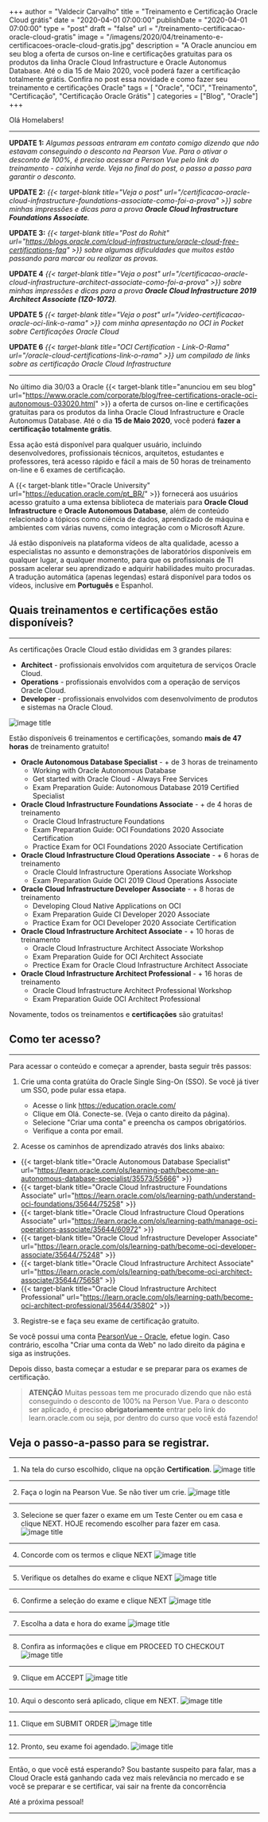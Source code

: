 +++
author = "Valdecir Carvalho"
title = "Treinamento e Certificação Oracle Cloud grátis"
date = "2020-04-01 07:00:00"
publishDate = "2020-04-01 07:00:00"
type = "post"
draft = "false"
url = "/treinamento-certificacao-oracle-cloud-gratis"
image = "/imagens/2020/04/treinamento-e-certificacoes-oracle-cloud-gratis.jpg"
description = "A Oracle anunciou em seu blog a oferta de cursos on-line e certificações gratuitas para os produtos da linha Oracle Cloud Infrastructure e Oracle Autonomus Database. Até o dia 15 de Maio 2020, você poderá fazer a certificação totalmente grátis. Confira no post essa novidade e como fazer seu treinamento e certificações Oracle"
tags = [
    "Oracle",
    "OCI",
    "Treinamento",
	"Certificação",
    "Certificação Oracle Grátis"
]
categories = ["Blog", "Oracle"]
+++

Olá Homelabers!

----

**UPDATE 1:** *Algumas pessoas entraram em contato comigo dizendo que não estavam conseguindo o desconto na Pearson Vue. Para o ativar o desconto de 100%, é preciso acessar a Person Vue pelo link do treinamento - caixinha verde. Veja no final do post, o passo a passo para garantir o desconto.*

**UPDATE 2:**  _{{< target-blank title="Veja o post" url="/certificacao-oracle-cloud-infrastructure-foundations-associate-como-foi-a-prova" >}} sobre minhas impressões e dicas para a prova **Oracle Cloud Infrastructure Foundations Associate**._

**UPDATE 3:** _{{< target-blank title="Post do Rohit" url="https://blogs.oracle.com/cloud-infrastructure/oracle-cloud-free-certifications-faq" >}} sobre algumas dificuldades que muitos estão passando para marcar ou realizar as provas._

**UPDATE 4** _{{< target-blank title="Veja o post" url="/certificacao-oracle-cloud-infrastructure-architect-associate-como-foi-a-prova" >}} sobre minhas impressões e dicas para a prova **Oracle Cloud Infrastructure 2019 Architect Associate (1Z0-1072)**._

**UPDATE 5** _{{< target-blank title="Veja o post" url="/video-certificacao-oracle-oci-link-o-rama" >}} com minha apresentação no OCI in Pocket sobre Certificações Oracle Cloud_

**UPDATE 6** _{{< target-blank title="OCI Certification - Link-O-Rama" url="/oracle-cloud-certifications-link-o-rama" >}} um compilado de links sobre as certificação Oracle Cloud Infrastructure_

---- 

No último dia 30/03 a Oracle {{< target-blank title="anunciou em seu blog" url="https://www.oracle.com/corporate/blog/free-certifications-oracle-oci-autonomous-033020.html" >}} a oferta de cursos on-line e certificações gratuitas para os produtos da linha Oracle Cloud Infrastructure e Oracle Autonomus Database. Até o dia **15 de Maio 2020**, você poderá **fazer a certificação totalmente grátis**.

Essa ação está disponível para qualquer usuário, incluindo desenvolvedores, profissionais técnicos, arquitetos, estudantes e professores, terá acesso rápido e fácil a mais de 50 horas de treinamento on-line e 6 exames de certificação.

A {{< target-blank title="Oracle University" url="https://education.oracle.com/pt_BR/" >}} fornecerá aos usuários acesso gratuito a uma extensa biblioteca de materiais para **Oracle Cloud Infrastructure** e **Oracle Autonomous Database**, além de conteúdo relacionado a tópicos como ciência de dados, aprendizado de máquina e ambientes com várias nuvens, como integração com o Microsoft Azure.

Já estão disponíveis na plataforma vídeos de alta qualidade, acesso a especialistas no assunto e demonstrações de laboratórios disponíveis em qualquer lugar, a qualquer momento, para que os profissionais de TI possam acelerar seu aprendizado e adquirir habilidades muito procuradas. A tradução automática (apenas legendas) estará disponível para todos os vídeos, inclusive em **Português** e Espanhol.

## Quais treinamentos e certificações estão disponíveis?
----
As certificações Oracle Cloud estão divididas em 3 grandes pilares:

* **Architect** - profissionais envolvidos com arquitetura de serviços Oracle Cloud.
* **Operations** - profissionais envolvidos com a operação de serviços Oracle Cloud.
* **Developer**  - profissionais envolvidos com desenvolvimento de produtos e sistemas na Oracle Cloud.

![image title](/imagens/2020/04/oracle-cloud-certification-path.jpg)

Estão disponíveis 6 treinamentos e certificações, somando **mais de 47 horas** de treinamento gratuito!

* **Oracle Autonomous Database Specialist** - + de 3 horas de treinamento
  * Working with Oracle Autonomous Database
  * Get started with Oracle Cloud - Always Free Services
  * Exam Preparation Guide: Autonomous Database 2019 Certified Specialist
* **Oracle Cloud Infrastructure Foundations Associate** - + de 4 horas de treinamento
  * Oracle Cloud Infrastructure Foundations
  * Exam Preparation Guide: OCI Foundations 2020 Associate Certification
  * Practice Exam for OCI Foundations 2020 Associate Certification
* **Oracle Cloud Infrastructure Cloud Operations Associate** - + 6 horas de treinamento
  * Oracle Clould Infrastructure Operations Associate Workshop
  * Exam Preparation Guide OCI 2019 Cloud Operations Associate
* **Oracle Cloud Infrastructure Developer Associate** - + 8 horas de treinamento
  * Developing Cloud Native Applications on OCI
  * Exam Preparation Guide CI Developer 2020 Associate
  * Practice Exam for OCI Developer 2020 Associate Certification
* **Oracle Cloud Infrastructure Architect Associate** - + 10 horas de treinamento
  * Oracle Cloud Infrastructure Architect Associate Workshop
  * Exam Preparation Guide for OCI Architect Associate
  * Prectice Exam for Oracle Cloud Infrastructure Architect Associate
* **Oracle Cloud Infrastructure Architect Professional** - + 16 horas de treinamento
  * Oracle Cloud Infrastructure Architect Professional Workshop
  * Exam Preparation Guide OCI Architect Professional

Novamente, todos os treinamentos e **certificações** são gratuitas!

## Como ter acesso?
----

Para acessar o conteúdo e começar a aprender, basta seguir três passos:

1. Crie uma conta gratúita do Oracle Single Sing-On (SSO). Se você já tiver um SSO, pode pular essa etapa.
   * Acesse o link https://education.oracle.com/
   * Clique em Olá. Conecte-se. (Veja o canto direito da página).
   * Selecione "Criar uma conta" e preencha os campos obrigatórios.
   * Verifique a conta por email.

2. Acesse os caminhos de aprendizado através dos links abaixo:

* {{< target-blank title="Oracle Autonomous Database Specialist" url="https://learn.oracle.com/ols/learning-path/become-an-autonomous-database-specialist/35573/55666" >}}
* {{< target-blank title="Oracle Cloud Infrastructure Foundations Associate" url="https://learn.oracle.com/ols/learning-path/understand-oci-foundations/35644/75258" >}}
* {{< target-blank title="Oracle Cloud Infrastructure Cloud Operations Associate" url="https://learn.oracle.com/ols/learning-path/manage-oci-operations-associate/35644/60972" >}}
* {{< target-blank title="Oracle Cloud Infrastructure Developer Associate" url="https://learn.oracle.com/ols/learning-path/become-oci-developer-associate/35644/75248" >}}
* {{< target-blank title="Oracle Cloud Infrastructure Architect Associate" url="https://learn.oracle.com/ols/learning-path/become-oci-architect-associate/35644/75658" >}}
* {{< target-blank title="Oracle Cloud Infrastructure Architect Professional" url="https://learn.oracle.com/ols/learning-path/become-oci-architect-professional/35644/35802" >}}

3. Registre-se e faça seu exame de certificação gratuito. 

Se você possui uma conta [PearsonVue - Oracle](https://home.pearsonvue.com/oracle), efetue login.
Caso contrário, escolha "Criar uma conta da Web" no lado direito da página e siga as instruções.

Depois disso, basta começar a estudar e se preparar para os exames de certificação.

> **ATENÇÃO**
> Muitas pessoas tem me procurado dizendo que não está conseguindo o desconto de 100% na Person Vue. 
> Para o desconto ser aplicado, é preciso **obrigatoriamente** entrar pelo link do learn.oracle.com ou seja, por dentro do curso que você está fazendo!

## Veja o passo-a-passo para se registrar.
----
1. Na tela do curso escolhido, clique na opção **Certification**.
![image title](/imagens/2020/04/oci-prova-how-to-pearson-vue_01.png)
---
2. Faça o login na Pearson Vue. Se não tiver um crie.
![image title](/imagens/2020/04/oci-prova-how-to-pearson-vue_02.png)
---
3. Selecione se quer fazer o exame em um Teste Center ou em casa e clique NEXT. HOJE recomendo escolher para fazer em casa.
![image title](/imagens/2020/04/oci-prova-how-to-pearson-vue_03.png)
---
4. Concorde com os termos e clique NEXT
![image title](/imagens/2020/04/oci-prova-how-to-pearson-vue_04.png)
---
5. Verifique os detalhes do exame e clique NEXT
![image title](/imagens/2020/04/oci-prova-how-to-pearson-vue_05.png)
---
6. Confirme a seleção do exame e clique NEXT
![image title](/imagens/2020/04/oci-prova-how-to-pearson-vue_06.png)
---
7. Escolha a data e hora do exame 
![image title](/imagens/2020/04/oci-prova-how-to-pearson-vue_07.png)
---
8. Confira as informações e clique em PROCEED TO CHECKOUT
![image title](/imagens/2020/04/oci-prova-how-to-pearson-vue_08.png)
---
9. Clique em ACCEPT
![image title](/imagens/2020/04/oci-prova-how-to-pearson-vue_09.png)
---
10. Aqui o desconto será aplicado, clique em NEXT.
![image title](/imagens/2020/04/oci-prova-how-to-pearson-vue_010.png)
---
11. Clique em SUBMIT ORDER
![image title](/imagens/2020/04/oci-prova-how-to-pearson-vue_011.png)
---
12. Pronto, seu exame foi agendado.
![image title](/imagens/2020/04/oci-prova-how-to-pearson-vue_012.png)
---


Então, o que você está esperando? Sou bastante suspeito para falar, mas a Cloud Oracle está ganhando cada vez mais relevância no mercado e se você se preparar e se certificar, vai sair na frente da concorrência

Até a próxima pessoal!

----
